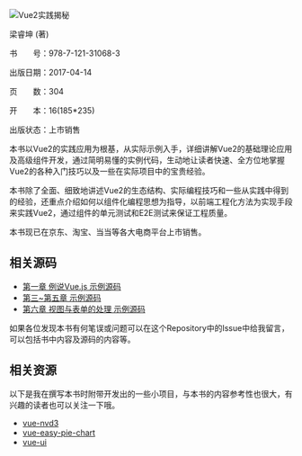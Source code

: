 ![Vue2实践揭秘](http://download.broadview.com.cn/ScreenShow/170474a3bf144e5f3137)



梁睿坤 (著)

书　　号：978-7-121-31068-3

出版日期：2017-04-14

页　　数：304

开　　本：16(185*235)

出版状态：上市销售


本书以Vue2的实践应用为根基，从实际示例入手，详细讲解Vue2的基础理论应用及高级组件开发，通过简明易懂的实例代码，生动地让读者快速、全方位地掌握Vue2的各种入门技巧以及一些在实际项目中的宝贵经验。

本书除了全面、细致地讲述Vue2的生态结构、实际编程技巧和一些从实践中得到的经验，还重点介绍如何以组件化编程思想为指导，以前端工程化方法为实现手段来实践Vue2，通过组件的单元测试和E2E测试来保证工程质量。


本书现已在京东、淘宝、当当等各大电商平台上市销售。


## 相关源码

- [第一章 例说Vue.js 示例源码](https://github.com/DotNetAge/vue-todos)
- [第三~第五章 示例源码](https://github.com/DotNetAge/vue-bookstore)
- [第六章 视图与表单的处理 示例源码](https://github.com/DotNetAge/vue-crud-tutorial)

如果各位发现本书有何笔误或问题可以在这个Repository中的Issue中给我留言，可以包括书中内容及源码的内容等。


## 相关资源

以下是我在撰写本书时附带开发出的一些小项目，与本书的内容参考性也很大，有兴趣的读者也可以关注一下哦。

- [vue-nvd3](https://github.com/DotNetAge/vue-nvd3)
- [vue-easy-pie-chart](https://github.com/DotNetAge/vue-easy-pie-chart)
- [vue-ui](https://github.com/DotNetAge/vue-ui)